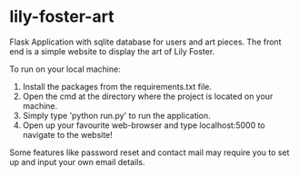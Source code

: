 # lily-foster-art
Flask Application with sqlite database for users and art pieces. The front end is a simple website to display the art of Lily Foster.

To run on your local machine:

1. Install the packages from the requirements.txt file.
2. Open the cmd at the directory where the project is located on your machine.
3. Simply type 'python run.py' to run the application.
4. Open up your favourite web-browser and type localhost:5000 to navigate to the website!

Some features like password reset and contact mail may require you to set up and input your own email details.
